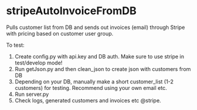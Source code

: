 # stripeAutoInvoiceFromDB
Pulls customer list from DB and sends out invoices (email) through Stripe with pricing based on customer user group.

To test:

1) Create config.py with api.key and DB auth. Make sure to use stripe in test/develop mode!
2) Run getJson.py and then clean_json to create json with customers from DB
3) Depending on your DB, manually make a short customer_list (1-2 customers) for testing. Recommend using your own email etc.
4) Run server.py
5) Check logs, generated customers and invoices etc @stripe.
